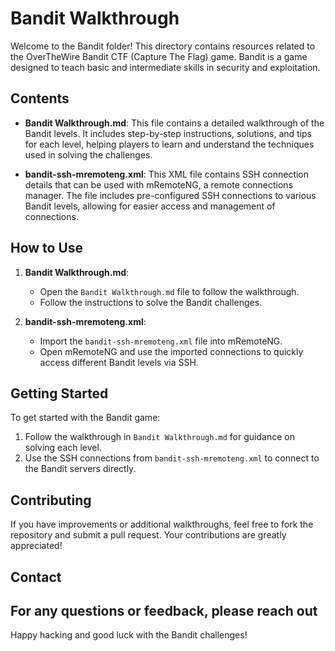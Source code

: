 # Bandit Walkthrough

Welcome to the Bandit folder! This directory contains resources related to the OverTheWire Bandit CTF (Capture The Flag) game. Bandit is a game designed to teach basic and intermediate skills in security and exploitation. 

## Contents

- **Bandit Walkthrough.md**: This file contains a detailed walkthrough of the Bandit levels. It includes step-by-step instructions, solutions, and tips for each level, helping players to learn and understand the techniques used in solving the challenges.

- **bandit-ssh-mremoteng.xml**: This XML file contains SSH connection details that can be used with mRemoteNG, a remote connections manager. The file includes pre-configured SSH connections to various Bandit levels, allowing for easier access and management of connections.

## How to Use

1. **Bandit Walkthrough.md**:
   - Open the `Bandit Walkthrough.md` file to follow the walkthrough.
   - Follow the instructions to solve the Bandit challenges.

2. **bandit-ssh-mremoteng.xml**:
   - Import the `bandit-ssh-mremoteng.xml` file into mRemoteNG.
   - Open mRemoteNG and use the imported connections to quickly access different Bandit levels via SSH.

## Getting Started

To get started with the Bandit game:
1. Follow the walkthrough in `Bandit Walkthrough.md` for guidance on solving each level.
2. Use the SSH connections from `bandit-ssh-mremoteng.xml` to connect to the Bandit servers directly.

## Contributing

If you have improvements or additional walkthroughs, feel free to fork the repository and submit a pull request. Your contributions are greatly appreciated!

## Contact

For any questions or feedback, please reach out
---

Happy hacking and good luck with the Bandit challenges!
